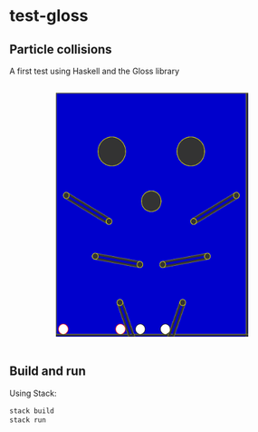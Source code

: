 # test-gloss

## Particle collisions

A first test using Haskell and the Gloss library

<center>
  <img src="haskell-gloss.gif" width="340" height="430" style="margin: 1rem auto" />
</center>

## Build and run

Using Stack:

    stack build
    stack run


